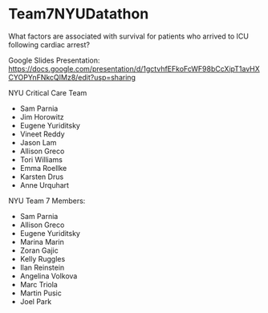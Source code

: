 # Team7NYUDatathon

What factors are associated with survival for patients who
arrived to ICU following cardiac arrest?

Google Slides Presentation:
https://docs.google.com/presentation/d/1gctvhfEFkoFcWF98bCcXipT1avHXCYOPYnFNkcQIMz8/edit?usp=sharing



NYU Critical Care Team

* Sam Parnia
* Jim Horowitz
* Eugene Yuriditsky
* Vineet Reddy
* Jason Lam
* Allison Greco
* Tori Williams
* Emma Roellke 
* Karsten Drus
* Anne Urquhart


NYU Team 7 Members:

* Sam Parnia
* Allison Greco
* Eugene Yuriditsky
* Marina Marin
* Zoran Gajic
* Kelly Ruggles
* Ilan Reinstein
* Angelina Volkova
* Marc Triola
* Martin Pusic
* Joel Park
